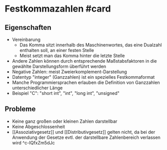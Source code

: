 # Festkommazahlen #card 
## Eigenschaften
- Vereinbarung
	- Das Komma sitzt innerhalb des Maschinenwortes, das eine Dualzahl enthalten soll, an einer festen Stelle
	- Meist setzt man das Komma hinter die letzte Stelle
- Andere Zahlen können durch entsprechende Maßstabsfaktoren in die gewählte Darstellungsform überführt werden
- Negative Zahlen: meist Zweierkomplement-Darstellung
- Datentyp "integer" (Ganzzahlen) ist ein spezielles Festkommaformat
- Manche Programmiersprachen erlauben die Definition von Ganzzahlen unterschiedlicher Länge
- Beispiel "C": "short int", "int", "long int", "unsigned"
## Probleme
- Keine ganz großen oder kleinen Zahlen darstellbar
- Keine Abgeschlossenheit
- [[Assoziativgesetz]] und [[Distributivgesetz]] gelten nicht, da bei der Anwendung der Gesetze evtl. der darstellbare Zahlenbereich verlassen wird
^c-IQfxZm5dJc

